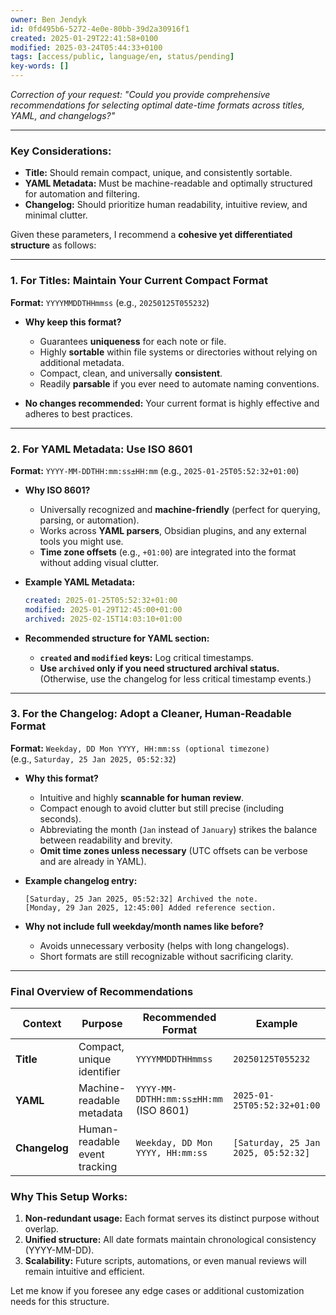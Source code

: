```yaml
---
owner: Ben Jendyk
id: 0fd495b6-5272-4e0e-80bb-39d2a30916f1
created: 2025-01-29T22:41:58+0100
modified: 2025-03-24T05:44:33+0100
tags: [access/public, language/en, status/pending]
key-words: []
---
```


*Correction of your request: "Could you provide comprehensive recommendations for selecting optimal date-time formats across titles, YAML, and changelogs?"*

---

### **Key Considerations:**
- **Title:** Should remain compact, unique, and consistently sortable.
- **YAML Metadata:** Must be machine-readable and optimally structured for automation and filtering.
- **Changelog:** Should prioritize human readability, intuitive review, and minimal clutter.

Given these parameters, I recommend a **cohesive yet differentiated structure** as follows:

---

### **1. For Titles: Maintain Your Current Compact Format**
**Format:** `YYYYMMDDTHHmmss` (e.g., `20250125T055232`)

- **Why keep this format?**
  - Guarantees **uniqueness** for each note or file.
  - Highly **sortable** within file systems or directories without relying on additional metadata.
  - Compact, clean, and universally **consistent**.
  - Readily **parsable** if you ever need to automate naming conventions.

- **No changes recommended:** Your current format is highly effective and adheres to best practices.

---

### **2. For YAML Metadata: Use ISO 8601**
**Format:** `YYYY-MM-DDTHH:mm:ss±HH:mm` (e.g., `2025-01-25T05:52:32+01:00`)

- **Why ISO 8601?**
  - Universally recognized and **machine-friendly** (perfect for querying, parsing, or automation).
  - Works across **YAML parsers**, Obsidian plugins, and any external tools you might use.
  - **Time zone offsets** (e.g., `+01:00`) are integrated into the format without adding visual clutter.
  
- **Example YAML Metadata:**
  ```yaml
  created: 2025-01-25T05:52:32+01:00
  modified: 2025-01-29T12:45:00+01:00
  archived: 2025-02-15T14:03:10+01:00
  ```

- **Recommended structure for YAML section:**
  - **`created` and `modified` keys:** Log critical timestamps.
  - **Use `archived` only if you need structured archival status.**  
  (Otherwise, use the changelog for less critical timestamp events.)

---

### **3. For the Changelog: Adopt a Cleaner, Human-Readable Format**
**Format:** `Weekday, DD Mon YYYY, HH:mm:ss (optional timezone)`  
(e.g., `Saturday, 25 Jan 2025, 05:52:32`)

- **Why this format?**
  - Intuitive and highly **scannable for human review**.
  - Compact enough to avoid clutter but still precise (including seconds).
  - Abbreviating the month (`Jan` instead of `January`) strikes the balance between readability and brevity.
  - **Omit time zones unless necessary** (UTC offsets can be verbose and are already in YAML).

- **Example changelog entry:**  
  ```
  [Saturday, 25 Jan 2025, 05:52:32] Archived the note.
  [Monday, 29 Jan 2025, 12:45:00] Added reference section.
  ```

- **Why not include full weekday/month names like before?**
  - Avoids unnecessary verbosity (helps with long changelogs).
  - Short formats are still recognizable without sacrificing clarity.

---

### **Final Overview of Recommendations**
| Context      | Purpose                         | Recommended Format                                   | Example                                  |
|--------------|---------------------------------|-----------------------------------------------------|------------------------------------------|
| **Title**     | Compact, unique identifier      | `YYYYMMDDTHHmmss`                                   | `20250125T055232`                        |
| **YAML**      | Machine-readable metadata       | `YYYY-MM-DDTHH:mm:ss±HH:mm` (ISO 8601)              | `2025-01-25T05:52:32+01:00`              |
| **Changelog** | Human-readable event tracking   | `Weekday, DD Mon YYYY, HH:mm:ss`                    | `[Saturday, 25 Jan 2025, 05:52:32]`      |

### **Why This Setup Works:**
1. **Non-redundant usage:** Each format serves its distinct purpose without overlap.
2. **Unified structure:** All date formats maintain chronological consistency (YYYY-MM-DD).
3. **Scalability:** Future scripts, automations, or even manual reviews will remain intuitive and efficient.

Let me know if you foresee any edge cases or additional customization needs for this structure.